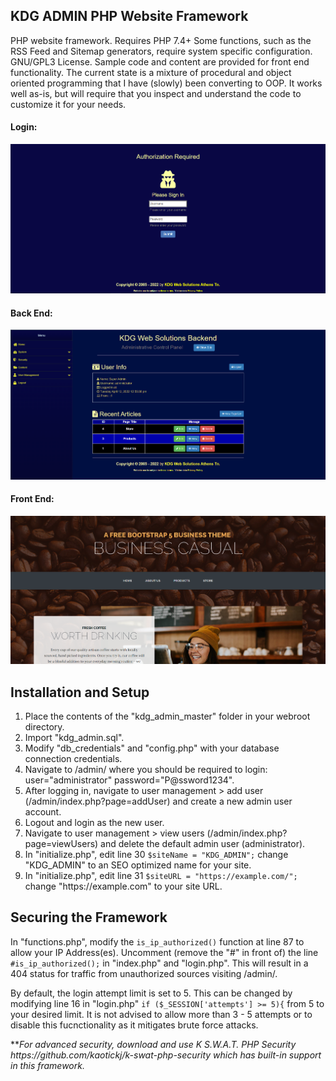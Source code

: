 <h2>KDG ADMIN PHP Website Framework</h2>
<p>PHP website framework. Requires PHP 7.4+ Some functions, such as the RSS Feed and Sitemap generators, require system specific configuration. GNU/GPL3 License. Sample code and content are provided for front end functionality. The current state is a mixture of procedural and object oriented programming that I have (slowly) been converting to OOP. It works well as-is, but will require that you inspect and understand the code to customize it for your needs.</p>
<h4>Login:</h4>
<img src="/kdg-cms-admin.png" />
<h4>Back End:</h4>
<img src="/kdg_admin-back-end.png" />
<h4>Front End:</h4>
<img src="/kdg_admin-front-end.png" />

<h2>Installation and Setup</h2>
<ol>
	<li>Place the contents of the "kdg_admin_master" folder in your webroot directory.</li>
	<li>Import "kdg_admin.sql".</li>
	<li>Modify "db_credentials" and "config.php" with your database connection credentials.</li>
	<li>Navigate to /admin/ where you should be required to login: user="administrator" password="P@ssword1234".</li>
	<li>After logging in, navigate to user management > add user (/admin/index.php?page=addUser) and create a new admin user account.</li>
	<li>Logout and login as the new user.</li>
	<li>Navigate to user management > view users (/admin/index.php?page=viewUsers) and delete the default admin user (administrator).</li>
	<li>In "initialize.php", edit line 30 <code>$siteName = "KDG_ADMIN";</code> change "KDG_ADMIN" to an SEO optimized name for your site.</li>
	<li>In "initialize.php", edit line 31 <code>$siteURL = "https://example.com/";</code> change "https://example.com" to your site URL.</li>
</ol>

<h2>Securing the Framework</h2>
<p>In "functions.php", modify the <code>is_ip_authorized()</code> function at line 87 to allow your IP Address(es). Uncomment (remove the "#" in front of) the line <code>#is_ip_authorized();</code> in "index.php" and "login.php". This will result in a 404 status for traffic from unauthorized sources visiting /admin/.</p>
<p>By default, the login attempt limit is set to 5. This can be changed by modifying line 16 in "login.php" <code>if ($_SESSION['attempts'] >= 5){</code> from 5 to your desired limit. It is not advised to allow more than 3 - 5 attempts or to disable this fucnctionality as it mitigates brute force attacks.</p>
<p>**<em>For advanced security, download and use K S.W.A.T. PHP Security https://github.com/kaotickj/k-swat-php-security which has built-in support in this framework.</em> </p>


